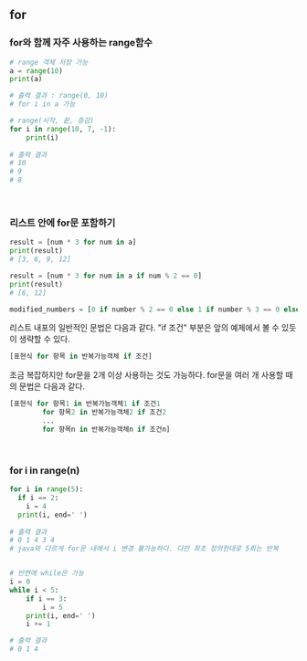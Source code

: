 ## for

### for와 함께 자주 사용하는 range함수

```python
# range 객체 저장 가능
a = range(10)
print(a)

# 출력 결과 : range(0, 10)
# for i in a 가능

# range(시작, 끝, 증감)
for i in range(10, 7, -1):
	print(i)
	
# 출력 결과
# 10
# 9
# 8
```

</br>

### 리스트 안에 for문 포함하기

```python
result = [num * 3 for num in a]
print(result)
# [3, 6, 9, 12]
```

```python
result = [num * 3 for num in a if num % 2 == 0]
print(result)
# [6, 12]
```

```python
modified_numbers = [0 if number % 2 == 0 else 1 if number % 3 == 0 else number for number in numbers]
```

리스트 내포의 일반적인 문법은 다음과 같다. "if 조건" 부분은 앞의 예제에서 볼 수 있듯이 생략할 수 있다.

```python
[표현식 for 항목 in 반복가능객체 if 조건]
```

조금 복잡하지만 for문을 2개 이상 사용하는 것도 가능하다. for문을 여러 개 사용할 때의 문법은 다음과 같다.

```python
[표현식 for 항목1 in 반복가능객체1 if 조건1
        for 항목2 in 반복가능객체2 if 조건2
        ...
        for 항목n in 반복가능객체n if 조건n]
```

</br>

### for i in range(n)

```python
for i in range(5):
  if i == 2:
    i = 4
  print(i, end=' ')
  
# 출력 결과
# 0 1 4 3 4
# java와 다르게 for문 내에서 i 변경 불가능하다. 다만 최초 정의한대로 5회는 반복


# 반면에 while은 가능
i = 0
while i < 5:
    if i == 3:
        i = 5
    print(i, end=' ')
    i += 1

# 출력 결과
# 0 1 4
```

</br>

